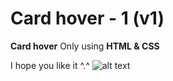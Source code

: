 # Card hover - 1 (v1)
**Card hover** Only using **HTML & CSS**

I hope you like it ^.^
![alt text](https://github.com/vitaminarts/webmaster.uix/blob/main/13%20-%20Card%20hover%201%20-%20(v1)/preview.gif "Card hover")

